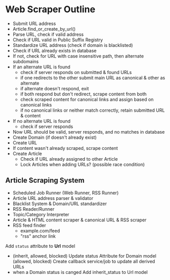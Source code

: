 # Web Scraper Outline

* Submit URL address
* Article.find_or_create_by_url()
* Parse URL, check if valid address
* Check if URL valid in Public Suffix Registry
* Standardize URL address (check if domain is blacklisted)
* Check if URL already exists in database
* If not, check for URL with case insensitive path, then alternate subdomains
* If an alternate URL is found
  * check if server responds on submitted & found URLs
  * if one redirects to the other submit main URL as canonical & other as alternate
  * if alternate doesn't respond, exit
  * if both respond but don't redirect, scrape content from both
  * check scraped content for canonical links and assign based on canonical links
  * if no canonical links or neither match correctly, retain submitted URL & content
* If no alternate URL is found
  * check if server responds
* Now URL should be valid, server responds, and no matches in database
* Create Domain (if doesn't already exist)
* Create URL
* If content wasn't already scraped, scrape content
* Create Article
  * Check if URL already assigned to other Article
  * Lock Articles when adding URLs? (possible race condition)


## Article Scraping System

* Scheduled Job Runner (Web Runner, RSS Runner)
* Article URL address parser & validator
* Blacklist System & Domain/URL standardizer
* RSS Reader/Runner
* Topic/Category Interpreter
* Article & HTML content scraper & canonical URL & RSS scraper
* RSS feed finder
  * example.com/feed
  * "rss" anchor link



Add `status` attribute to **Url** model
  * (inherit, allowed, blocked)
Update status Attribute for Domain model
  (allowed, blocked)
Create callback service/job to update all derived URLs
  * when a Domain status is canged
Add inherit_status to Url model
